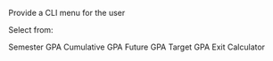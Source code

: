 Provide a CLI menu for the user

Select from:

Semester GPA
Cumulative GPA
Future GPA
Target GPA
Exit Calculator
